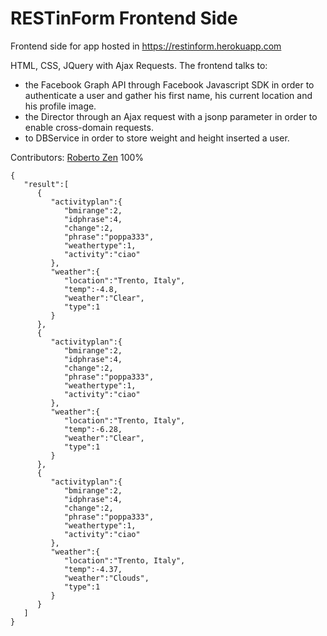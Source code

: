 # RESTinForm Frontend Side
Frontend side for app hosted in https://restinform.herokuapp.com

HTML, CSS, JQuery with Ajax Requests.
The frontend talks to:
- the Facebook Graph API through Facebook Javascript SDK in order to authenticate a user and gather his first name, his current location and his profile image.
- the Director through an Ajax request with a jsonp parameter in order to enable cross-domain requests.
- to DBService in order to store weight and height inserted a user.

Contributors: [Roberto Zen](https://github.com/robzenn92) 100%

```
{  
   "result":[  
      {  
         "activityplan":{  
            "bmirange":2,
            "idphrase":4,
            "change":2,
            "phrase":"poppa333",
            "weathertype":1,
            "activity":"ciao"
         },
         "weather":{  
            "location":"Trento, Italy",
            "temp":-4.8,
            "weather":"Clear",
            "type":1
         }
      },
      {  
         "activityplan":{  
            "bmirange":2,
            "idphrase":4,
            "change":2,
            "phrase":"poppa333",
            "weathertype":1,
            "activity":"ciao"
         },
         "weather":{  
            "location":"Trento, Italy",
            "temp":-6.28,
            "weather":"Clear",
            "type":1
         }
      },
      {  
         "activityplan":{  
            "bmirange":2,
            "idphrase":4,
            "change":2,
            "phrase":"poppa333",
            "weathertype":1,
            "activity":"ciao"
         },
         "weather":{  
            "location":"Trento, Italy",
            "temp":-4.37,
            "weather":"Clouds",
            "type":1
         }
      }
   ]
}
```